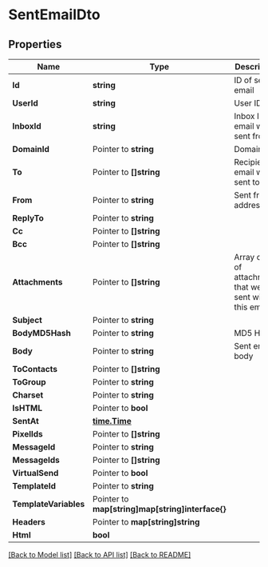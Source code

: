 # SentEmailDto

## Properties

Name | Type | Description | Notes
------------ | ------------- | ------------- | -------------
**Id** | **string** | ID of sent email | 
**UserId** | **string** | User ID | 
**InboxId** | **string** | Inbox ID email was sent from | 
**DomainId** | Pointer to **string** | Domain ID | [optional] 
**To** | Pointer to **[]string** | Recipients email was sent to | [optional] 
**From** | Pointer to **string** | Sent from address | [optional] 
**ReplyTo** | Pointer to **string** |  | [optional] 
**Cc** | Pointer to **[]string** |  | [optional] 
**Bcc** | Pointer to **[]string** |  | [optional] 
**Attachments** | Pointer to **[]string** | Array of IDs of attachments that were sent with this email | [optional] 
**Subject** | Pointer to **string** |  | [optional] 
**BodyMD5Hash** | Pointer to **string** | MD5 Hash | [optional] 
**Body** | Pointer to **string** | Sent email body | [optional] 
**ToContacts** | Pointer to **[]string** |  | [optional] 
**ToGroup** | Pointer to **string** |  | [optional] 
**Charset** | Pointer to **string** |  | [optional] 
**IsHTML** | Pointer to **bool** |  | [optional] 
**SentAt** | [**time.Time**](time.Time) |  | 
**PixelIds** | Pointer to **[]string** |  | [optional] 
**MessageId** | Pointer to **string** |  | [optional] 
**MessageIds** | Pointer to **[]string** |  | [optional] 
**VirtualSend** | Pointer to **bool** |  | [optional] 
**TemplateId** | Pointer to **string** |  | [optional] 
**TemplateVariables** | Pointer to **map[string]map[string]interface{}** |  | [optional] 
**Headers** | Pointer to **map[string]string** |  | [optional] 
**Html** | **bool** |  | [optional] 

[[Back to Model list]](../README#documentation-for-models) [[Back to API list]](../README#documentation-for-api-endpoints) [[Back to README]](../README)


